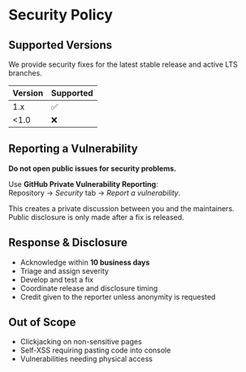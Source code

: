# Security Policy

## Supported Versions
We provide security fixes for the latest stable release and active LTS branches.

| Version | Supported |
|-------- |-----------|
| 1.x     | ✅        |
| <1.0    | ❌        |

## Reporting a Vulnerability
**Do not open public issues for security problems.**

Use **GitHub Private Vulnerability Reporting**:  
Repository → *Security* tab → *Report a vulnerability*.  

This creates a private discussion between you and the maintainers.  
Public disclosure is only made after a fix is released.

## Response & Disclosure
- Acknowledge within **10 business days**
- Triage and assign severity
- Develop and test a fix
- Coordinate release and disclosure timing
- Credit given to the reporter unless anonymity is requested

## Out of Scope
- Clickjacking on non-sensitive pages
- Self-XSS requiring pasting code into console
- Vulnerabilities needing physical access
